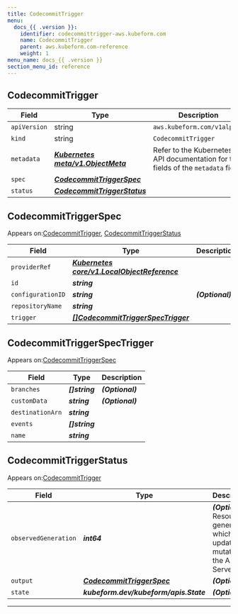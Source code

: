 ```yaml
---
title: CodecommitTrigger
menu:
  docs_{{ .version }}:
    identifier: codecommittrigger-aws.kubeform.com
    name: CodecommitTrigger
    parent: aws.kubeform.com-reference
    weight: 1
menu_name: docs_{{ .version }}
section_menu_id: reference
---
```


## CodecommitTrigger
| Field | Type | Description |
| ------ | ----- | ----------- |
| `apiVersion` | string | `aws.kubeform.com/v1alpha1` |
|    `kind` | string | `CodecommitTrigger` |
| `metadata` | ***[Kubernetes meta/v1.ObjectMeta](https://kubernetes.io/docs/reference/generated/kubernetes-api/v1.13/#objectmeta-v1-meta)***|Refer to the Kubernetes API documentation for the fields of the `metadata` field.|
| `spec` | ***[CodecommitTriggerSpec](#CodecommitTriggerSpec)***||
| `status` | ***[CodecommitTriggerStatus](#CodecommitTriggerStatus)***||
## CodecommitTriggerSpec

Appears on:[CodecommitTrigger](#CodecommitTrigger), [CodecommitTriggerStatus](#CodecommitTriggerStatus)

| Field | Type | Description |
| ------ | ----- | ----------- |
| `providerRef` | ***[Kubernetes core/v1.LocalObjectReference](https://kubernetes.io/docs/reference/generated/kubernetes-api/v1.13/#localobjectreference-v1-core)***||
| `id` | ***string***||
| `configurationID` | ***string***| ***(Optional)*** |
| `repositoryName` | ***string***||
| `trigger` | ***[[]CodecommitTriggerSpecTrigger](#CodecommitTriggerSpecTrigger)***||
## CodecommitTriggerSpecTrigger

Appears on:[CodecommitTriggerSpec](#CodecommitTriggerSpec)

| Field | Type | Description |
| ------ | ----- | ----------- |
| `branches` | ***[]string***| ***(Optional)*** |
| `customData` | ***string***| ***(Optional)*** |
| `destinationArn` | ***string***||
| `events` | ***[]string***||
| `name` | ***string***||
## CodecommitTriggerStatus

Appears on:[CodecommitTrigger](#CodecommitTrigger)

| Field | Type | Description |
| ------ | ----- | ----------- |
| `observedGeneration` | ***int64***| ***(Optional)*** Resource generation, which is updated on mutation by the API Server.|
| `output` | ***[CodecommitTriggerSpec](#CodecommitTriggerSpec)***| ***(Optional)*** |
| `state` | ***kubeform.dev/kubeform/apis.State***| ***(Optional)*** |
---
